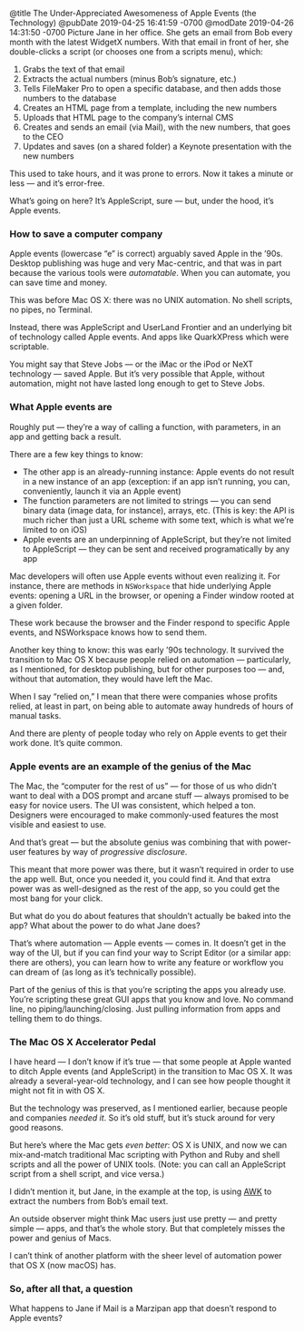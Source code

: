 @title The Under-Appreciated Awesomeness of Apple Events (the Technology)
@pubDate 2019-04-25 16:41:59 -0700
@modDate 2019-04-26 14:31:50 -0700
Picture Jane in her office. She gets an email from Bob every month with the latest WidgetX numbers. With that email in front of her, she double-clicks a script (or chooses one from a scripts menu), which:

1. Grabs the text of that email
2. Extracts the actual numbers (minus Bob’s signature, etc.)
3. Tells FileMaker Pro to open a specific database, and then adds those numbers to the database
4. Creates an HTML page from a template, including the new numbers
5. Uploads that HTML page to the company’s internal CMS
6. Creates and sends an email (via Mail), with the new numbers, that goes to the CEO
7. Updates and saves (on a shared folder) a Keynote presentation with the new numbers

This used to take hours, and it was prone to errors. Now it takes a minute or less — and it’s error-free.

What’s going on here? It’s AppleScript, sure — but, under the hood, it’s Apple events.

### How to save a computer company

Apple events (lowercase “e” is correct) arguably saved Apple in the ’90s. Desktop publishing was huge and very Mac-centric, and that was in part because the various tools were *automatable*. When you can automate, you can save time and money.

This was before Mac OS X: there was no UNIX automation. No shell scripts, no pipes, no Terminal.

Instead, there was AppleScript and UserLand Frontier and an underlying bit of technology called Apple events. And apps like QuarkXPress which were scriptable.

You might say that Steve Jobs — or the iMac or the iPod or NeXT technology — saved Apple. But it’s very possible that Apple, without automation, might not have lasted long enough to get to Steve Jobs.

### What Apple events are

Roughly put — they’re a way of calling a function, with parameters, in an app and getting back a result.

There are a few key things to know:

* The other app is an already-running instance: Apple events do not result in a new instance of an app (exception: if an app isn’t running, you can, conveniently, launch it via an Apple event)
* The function parameters are not limited to strings — you can send binary data (image data, for instance), arrays, etc. (This is key: the API is much richer than just a URL scheme with some text, which is what we’re limited to on iOS)
* Apple events are an underpinning of AppleScript, but they’re not limited to AppleScript — they can be sent and received programatically by any app

Mac developers will often use Apple events without even realizing it. For instance, there are methods in `NSWorkspace` that hide underlying Apple events: opening a URL in the browser, or opening a Finder window rooted at a given folder.

These work because the browser and the Finder respond to specific Apple events, and NSWorkspace knows how to send them.

Another key thing to know: this was early ’90s technology. It survived the transition to Mac OS X because people relied on automation — particularly, as I mentioned, for desktop publishing, but for other purposes too — and, without that automation, they would have left the Mac.

When I say “relied on,” I mean that there were companies whose profits relied, at least in part, on being able to automate away hundreds of hours of manual tasks.

And there are plenty of people today who rely on Apple events to get their work done. It’s quite common.

### Apple events are an example of the genius of the Mac

The Mac, the “computer for the rest of us” — for those of us who didn’t want to deal with a DOS prompt and arcane stuff — always promised to be easy for novice users. The UI was consistent, which helped a ton. Designers were encouraged to make commonly-used features the most visible and easiest to use.

And that’s great — but the absolute genius was combining that with power-user features by way of *progressive disclosure*.

This meant that more power was there, but it wasn’t required in order to use the app well. But, once you needed it, you could find it. And that extra power was as well-designed as the rest of the app, so you could get the most bang for your click.

But what do you do about features that shouldn’t actually be baked into the app? What about the power to do what Jane does?

That’s where automation — Apple events — comes in. It doesn’t get in the way of the UI, but if you can find your way to Script Editor (or a similar app: there are others), you can learn how to write any feature or workflow you can dream of (as long as it’s technically possible).

Part of the genius of this is that you’re scripting the apps you already use. You’re scripting these great GUI apps that you know and love. No command line, no piping/launching/closing. Just pulling information from apps and telling them to do things.

### The Mac OS X Accelerator Pedal

I have heard — I don’t know if it’s true — that some people at Apple wanted to ditch Apple events (and AppleScript) in the transition to Mac OS X. It was already a several-year-old technology, and I can see how people thought it might not fit in with OS X.

But the technology was preserved, as I mentioned earlier, because people and companies *needed it*. So it’s old stuff, but it’s stuck around for very good reasons.

But here’s where the Mac gets *even better*: OS X is UNIX, and now we can mix-and-match traditional Mac scripting with Python and Ruby and shell scripts and all the power of UNIX tools. (Note: you can call an AppleScript script from a shell script, and vice versa.)

I didn’t mention it, but Jane, in the example at the top, is using [AWK](https://en.wikipedia.org/wiki/AWK) to extract the numbers from Bob’s email text.

An outside observer might think Mac users just use pretty — and pretty simple — apps, and that’s the whole story. But that completely misses the power and genius of Macs.

I can’t think of another platform with the sheer level of automation power that OS X (now macOS) has.

### So, after all that, a question

What happens to Jane if Mail is a Marzipan app that doesn’t respond to Apple events?
